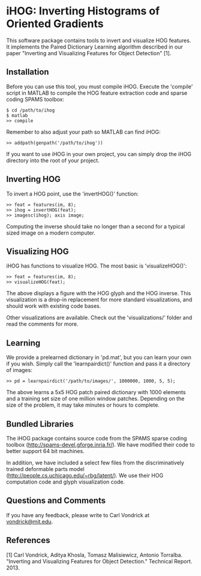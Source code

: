 iHOG: Inverting Histograms of Oriented Gradients
================================================

This software package contains tools to invert and visualize HOG features.
It implements the Paired Dictionary Learning algorithm described in our
paper "Inverting and Visualizing Features for Object Detection" [1].

Installation
------------

Before you can use this tool, you must compile iHOG. Execute the 'compile'
script in MATLAB to compile the HOG feature extraction code and sparse coding
SPAMS toolbox:

    $ cd /path/to/ihog
    $ matlab
    >> compile
    
Remember to also adjust your path so MATLAB can find iHOG:

    >> addpath(genpath('/path/to/ihog'))

If you want to use iHOG in your own project, you can simply drop the iHOG
directory into the root of your project.

Inverting HOG
-------------

To invert a HOG point, use the 'invertHOG()' function:

    >> feat = features(im, 8);
    >> ihog = invertHOG(feat);
    >> imagesc(ihog); axis image;

Computing the inverse should take no longer than a second for a typical sized
image on a modern computer.

Visualizing HOG
---------------

iHOG has functions to visualize HOG. The most basic is 'visualizeHOG()':

    >> feat = features(im, 8);
    >> visualizeHOG(feat);

The above displays a figure with the HOG glyph and the HOG inverse. This
visualization is a drop-in replacement for more standard visualizations, and
should work with existing code bases.

Other visualizations are available. Check out the 'visualizations/' folder and
read the comments for more.

Learning
--------

We provide a prelearned dictionary in 'pd.mat', but you can learn your own if
you wish. Simply call the 'learnpairdict()' function and pass it a directory of
images:

    >> pd = learnpairdict('/path/to/images/', 1000000, 1000, 5, 5);

The above learns a 5x5 HOG patch paired dictionary with 1000 elements and a
training set size of one million window patches. Depending on the size of the
problem, it may take minutes or hours to complete.

Bundled Libraries
-----------------

The iHOG package contains source code from the SPAMS sparse coding toolbox
(http://spams-devel.gforge.inria.fr/). We have modified their code to better
support 64 bit machines.

In addition, we have included a select few files from the discriminatively
trained deformable parts model (http://people.cs.uchicago.edu/~rbg/latent/).
We use their HOG computation code and glyph visualization code.

Questions and Comments
----------------------

If you have any feedback, please write to Carl Vondrick at <vondrick@mit.edu>.

References
----------

[1] Carl Vondrick, Aditya Khosla, Tomasz Malisiewicz, Antonio Torralba.
"Inverting and Visualizing Features for Object Detection." Technical Report.
2013.

